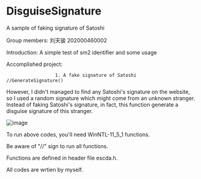 # DisguiseSignature
A sample of faking signature of Satoshi

Group members: 刘天骏 202000460002

Introduction: A simple test of sm2 identifier and some usage

Accomplished project: 

                      1. A fake signature of Satoshi     //GenerateSignature()
However, I didn't managed to find any Satoshi's signature on the website, so I used a random signature which might come from an unknown stranger.
Instead of faking Satoshi's signature, in fact, this function generate a disguise signature of this stranger.

![image](https://user-images.githubusercontent.com/87689532/181862863-6b1d401a-4bb2-40ff-ac33-1f0629c8e714.png)

To run above codes, you'll need WinNTL-11_5_1 functions.

Be aware of "//" sign to run all functions.

Functions are defined in header file escda.h.

All codes are wrtien by myself.
